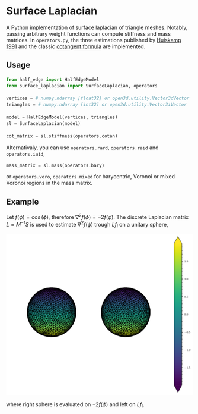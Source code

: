 # Surface Laplacian

A Python implementation of surface laplacian of triangle meshes. Notably, passing arbitrary weight functions can compute stiffness and mass matrices. In ```operators.py```, the three estimations published by [Huiskamp 1991](https://doi.org/10.1016/0021-9991(91)90286-T) and the classic [cotangent formula](https://www.cs.cmu.edu/~kmcrane/Projects/Other/nDCotanFormula.pdf) are implemented.

## Usage

```python
from half_edge import HalfEdgeModel
from surface_laplacian import SurfaceLaplacian, operators

vertices = # numpy.ndarray [float32] or open3d.utility.Vector3dVector
triangles = # numpy.ndarray [int32] or open3d.utility.Vector3iVector

model = HalfEdgeModel(vertices, triangles)
sl = SurfaceLaplacian(model)

cot_matrix = sl.stiffness(operators.cotan)
```

Alternativaly, you can use ```operators.rard```, ```operators.raid``` and ```operators.iaid```,

```python
mass_matrix = sl.mass(operators.bary)
```
or ```operators.voro```, ```operators.mixed``` for barycentric, Voronoi or mixed Voronoi regions in the mass matrix.

## Example

Let $f(\phi) = \cos(\phi)$, therefore $\nabla^2 f(\phi) = -2 f(\phi)$. The discrete Laplacian matrix  $L=M^{-1}S$ is used to estimate $\nabla^2 f(\phi)$ trough $Lf_i$ on a unitary sphere,

<img src="figs/cotan.png" alt="drawing" width=""/>

where right sphere is evaluated on $-2 f(\phi)$ and left on  $Lf_i$.